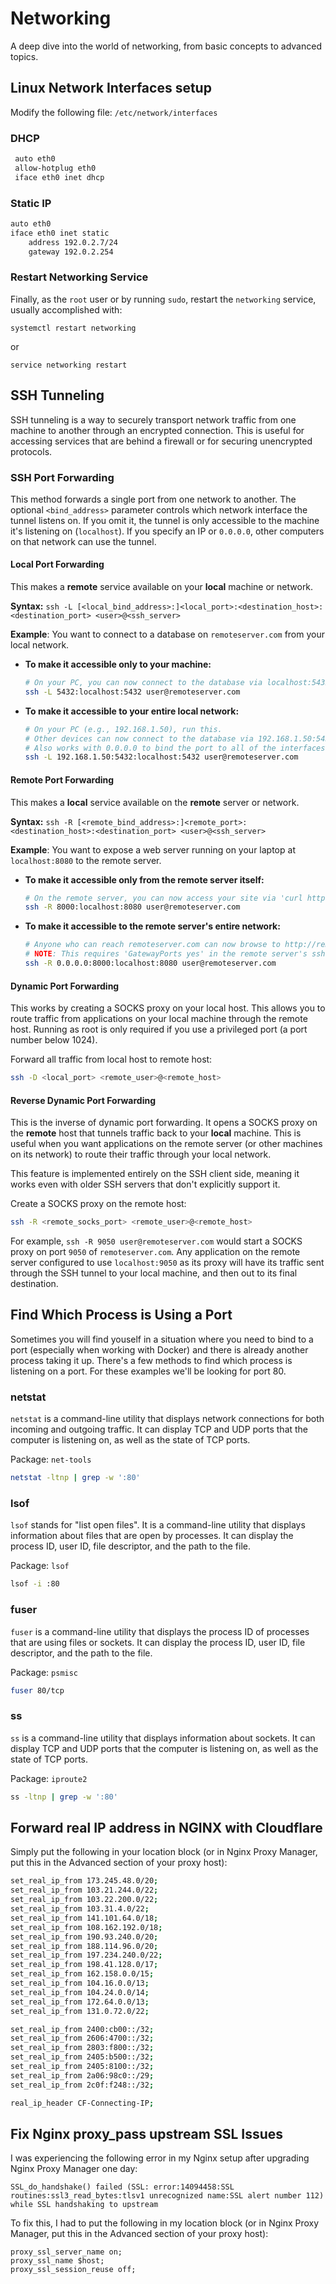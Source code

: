 # Networking

A deep dive into the world of networking, from basic concepts to advanced topics.

## Linux Network Interfaces setup

Modify the following file: `/etc/network/interfaces`

### DHCP

```bash
 auto eth0
 allow-hotplug eth0
 iface eth0 inet dhcp
```

### Static IP

```bash
auto eth0
iface eth0 inet static
    address 192.0.2.7/24
    gateway 192.0.2.254
```

### Restart Networking Service

Finally, as the `root` user or by running `sudo`, restart the `networking` service, usually accomplished with:

```shell
systemctl restart networking
```

or

```shell
service networking restart
```

## SSH Tunneling

SSH tunneling is a way to securely transport network traffic from one machine to another through an encrypted connection. This is useful for accessing services that are behind a firewall or for securing unencrypted protocols.

### SSH Port Forwarding

This method forwards a single port from one network to another. The optional `<bind_address>` parameter controls which network interface the tunnel listens on. If you omit it, the tunnel is only accessible to the machine it's listening on (`localhost`). If you specify an IP or `0.0.0.0`, other computers on that network can use the tunnel.

#### Local Port Forwarding

This makes a **remote** service available on your **local** machine or network.

**Syntax:** `ssh -L [<local_bind_address>:]<local_port>:<destination_host>:<destination_port> <user>@<ssh_server>`

**Example**: You want to connect to a database on `remoteserver.com` from your local network.

- **To make it accessible only to your machine:**

    ```bash
    # On your PC, you can now connect to the database via localhost:5432
    ssh -L 5432:localhost:5432 user@remoteserver.com
    ```

- **To make it accessible to your entire local network:**

    ```bash
    # On your PC (e.g., 192.168.1.50), run this.
    # Other devices can now connect to the database via 192.168.1.50:5432
    # Also works with 0.0.0.0 to bind the port to all of the interfaces
    ssh -L 192.168.1.50:5432:localhost:5432 user@remoteserver.com
    ```

#### Remote Port Forwarding

This makes a **local** service available on the **remote** server or network.

**Syntax:** `ssh -R [<remote_bind_address>:]<remote_port>:<destination_host>:<destination_port> <user>@<ssh_server>`

**Example**: You want to expose a web server running on your laptop at `localhost:8080` to the remote server.

- **To make it accessible only from the remote server itself:**

    ```bash
    # On the remote server, you can now access your site via 'curl http://localhost:8000'
    ssh -R 8000:localhost:8080 user@remoteserver.com
    ```

- **To make it accessible to the remote server's entire network:**

    ```bash
    # Anyone who can reach remoteserver.com can now browse to http://remoteserver.com:8000
    # NOTE: This requires 'GatewayPorts yes' in the remote server's sshd_config file.
    ssh -R 0.0.0.0:8000:localhost:8080 user@remoteserver.com
    ```

#### Dynamic Port Forwarding

This works by creating a SOCKS proxy on your local host. This allows you to route traffic from applications on your local machine through the remote host. Running as root is only required if you use a privileged port (a port number below 1024).

Forward all traffic from local host to remote host:

```bash
ssh -D <local_port> <remote_user>@<remote_host>
```

#### Reverse Dynamic Port Forwarding

This is the inverse of dynamic port forwarding. It opens a SOCKS proxy on the **remote** host that tunnels traffic back to your **local** machine. This is useful when you want applications on the remote server (or other machines on its network) to route their traffic through your local network.

This feature is implemented entirely on the SSH client side, meaning it works even with older SSH servers that don't explicitly support it.

Create a SOCKS proxy on the remote host:

```bash
ssh -R <remote_socks_port> <remote_user>@<remote_host>
```

For example, `ssh -R 9050 user@remoteserver.com` would start a SOCKS proxy on port `9050` of `remoteserver.com`. Any application on the remote server configured to use `localhost:9050` as its proxy will have its traffic sent through the SSH tunnel to your local machine, and then out to its final destination.

## Find Which Process is Using a Port

Sometimes you will find youself in a situation where you need to bind to a port (especially when working with Docker) and there is already another process taking it up. There's a few methods to find which process is listening on a port. For these examples we'll be looking for port 80.

### netstat

`netstat` is a command-line utility that displays network connections for both incoming and outgoing traffic. It can display TCP and UDP ports that the computer is listening on, as well as the state of TCP ports.

Package: `net-tools`

```bash
netstat -ltnp | grep -w ':80'
```

### lsof

`lsof` stands for "list open files". It is a command-line utility that displays information about files that are open by processes. It can display the process ID, user ID, file descriptor, and the path to the file.

Package: `lsof`

```bash
lsof -i :80
```

### fuser

`fuser` is a command-line utility that displays the process ID of processes that are using files or sockets. It can display the process ID, user ID, file descriptor, and the path to the file.

Package: `psmisc`

```bash
fuser 80/tcp
```

### ss

`ss` is a command-line utility that displays information about sockets. It can display TCP and UDP ports that the computer is listening on, as well as the state of TCP ports.

Package: `iproute2`

```bash
ss -ltnp | grep -w ':80'
```

## Forward real IP address in NGINX with Cloudflare

Simply put the following in your location block (or in Nginx Proxy Manager, put this in the Advanced section of your proxy host):

```bash
set_real_ip_from 173.245.48.0/20;
set_real_ip_from 103.21.244.0/22;
set_real_ip_from 103.22.200.0/22;
set_real_ip_from 103.31.4.0/22;
set_real_ip_from 141.101.64.0/18;
set_real_ip_from 108.162.192.0/18;
set_real_ip_from 190.93.240.0/20;
set_real_ip_from 188.114.96.0/20;
set_real_ip_from 197.234.240.0/22;
set_real_ip_from 198.41.128.0/17;
set_real_ip_from 162.158.0.0/15;
set_real_ip_from 104.16.0.0/13;
set_real_ip_from 104.24.0.0/14;
set_real_ip_from 172.64.0.0/13;
set_real_ip_from 131.0.72.0/22;

set_real_ip_from 2400:cb00::/32;
set_real_ip_from 2606:4700::/32;
set_real_ip_from 2803:f800::/32;
set_real_ip_from 2405:b500::/32;
set_real_ip_from 2405:8100::/32;
set_real_ip_from 2a06:98c0::/29;
set_real_ip_from 2c0f:f248::/32;

real_ip_header CF-Connecting-IP;
```

## Fix Nginx proxy_pass upstream SSL Issues

I was experiencing the following error in my Nginx setup after upgrading Nginx Proxy Manager one day:

```
SSL_do_handshake() failed (SSL: error:14094458:SSL routines:ssl3_read_bytes:tlsv1 unrecognized name:SSL alert number 112) while SSL handshaking to upstream
```

To fix this, I had to put the following in my location block (or in Nginx Proxy Manager, put this in the Advanced section of your proxy host):

```
proxy_ssl_server_name on;
proxy_ssl_name $host;
proxy_ssl_session_reuse off;
```
